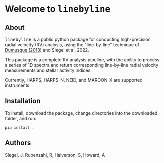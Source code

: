 # Welcome to <tt>linebyline</tt> 

## About

<tt>linebyline</tt> is a public python package for conducting high-precision radial velocity (RV) analysis, using the "line-by-line" technique of <a href="https://ui.adsabs.harvard.edu/abs/2018A%26A...620A..47D/abstract" target="_blank">Dumusque (2018)</a> and Siegel et al. 2022. 

This package is a complete RV analysis pipeline, with the ability to process a series of 1D spectra and return corresponding line-by-line radial velocity measurements and stellar activity indices.

Currently, HARPS, HARPS-N, NEID, and MAROON-X are supported instruments.

## Installation

To install, download the package, change directories into the downloaded folder, and run:

	pip install .

## Authors 
Siegel, J, Rubenzahl, R, Halverson, S, Howard, A
